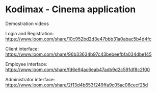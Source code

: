 # Kodimax - Cinema application

Demostration videos

Login and Registration: https://www.loom.com/share/10c952bd2d3e47bbb31a0abac5b4d4fc

Client interface: https://www.loom.com/share/96b33634b97c43bebeefbfa034dbe145

Employee interface: https://www.loom.com/share/fd6e94ac6eab47adb9d2c591df8c2f00

Administrator interface: https://www.loom.com/share/2f13d4b653f249ffa9c05ac06cecf25d